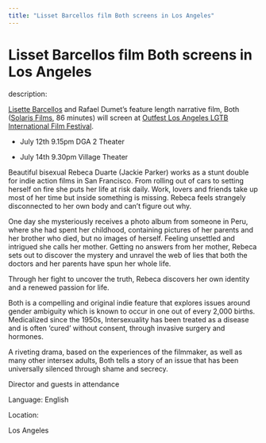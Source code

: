 ```yaml
---
title: "Lisset Barcellos film Both screens in Los Angeles"
---
```


# Lisset Barcellos film Both screens in Los Angeles

  
description:  
  


[Lisette Barcellos][1] and Rafael Dumet&#8217;s feature length narrative film, Both ([Solaris Films][2], 86 minutes) will screen at [Outfest Los Angeles LGTB International Film Festival][3].

  
  
  


  


  * July 12th 9.15pm DGA 2 Theater
  


  * July 14th 9.30pm Village Theater
  


  
  
  
  


Beautiful bisexual Rebeca Duarte (Jackie Parker) works as a stunt double for indie action films in San Francisco. From rolling out of cars to setting herself on fire she puts her life at risk daily. Work, lovers and friends take up most of her time but inside something is missing. Rebeca feels strangely disconnected to her own body and can&#8217;t figure out why.

  
  


One day she mysteriously receives a photo album from someone in Peru, where she had spent her childhood, containing pictures of her parents and her brother who died, but no images of herself. Feeling unsettled and intrigued she calls her mother. Getting no answers from her mother, Rebeca sets out to discover the mystery and unravel the web of lies that both the doctors and her parents have spun her whole life.

  
  


Through her fight to uncover the truth, Rebeca discovers her own identity and a renewed passion for life.

  
  


Both is a compelling and original indie feature that explores issues around gender ambiguity which is known to occur in one out of every 2,000 births. Medicalized since the 1950s, Intersexuality has been treated as a disease and is often &#8216;cured&#8217; without consent, through invasive surgery and hormones.

  
  


A riveting drama, based on the experiences of the filmmaker, as well as many other intersex adults, Both tells a story of an issue that has been universally silenced through shame and secrecy.

  
  


Director and guests in attendance 

  
  


Language: English

  


  


  
Location:  
  
Los Angeles

 [1]: /node/32
 [2]: http://www.solaris-films.com
 [3]: http://www.outfest.org